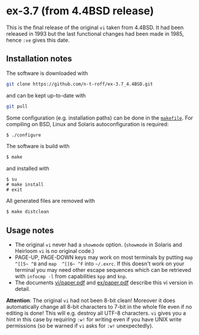 # ex-3.7 (from 4.4BSD release)
This is the final release of the original `vi` taken from 4.4BSD.
It had been released in 1993 but the last functional changes had been made in 1985,
hence `:ve` gives this date.
## Installation notes
The software is downloaded with
```sh
git clone https://github.com/n-t-roff/ex-3.7_4.4BSD.git
```
and can be kept up-to-date with
```sh
git pull
```
Some configuration (e.g. installation paths) can be done in the
[`makefile`](https://github.com/n-t-roff/ex-3.7_4.4BSD/blob/master/Makefile.in).
For compiling on BSD, Linux and Solaris autoconfiguration is required:
```sh
$ ./configure
```
The software is build with
```sh
$ make
```
and installed with
```
$ su
# make install
# exit
```
All generated files are removed with
```sh
$ make distclean
```
## Usage notes
* The original `vi` never had a `showmode` option.
  (`showmode` in Solaris and Heirloom `vi` is no original code.)
* PAGE-UP, PAGE-DOWN keys may work on most terminals by putting
  `map  ^[[5~ ^B` and `map  ^[[6~ ^F` into `~/.exrc`.
  If this doesn't work on your terminal you may need other escape sequences
  which can be retrieved with
  `infocmp -l` from capabilities `kpp` and `knp`.
* The documents
  [vi/paper.pdf](http://n-t-roff.github.io/ex/3.7_4.4BSD/vi/paper.pdf)
  and
  [ex/paper.pdf](http://n-t-roff.github.io/ex/3.7_4.4BSD/ex/paper.pdf)
  describe this vi version in detail.

**Attention**:
The original `vi` had not been 8-bit clean!
Moreover it does automatically change all 8-bit characters to 7-bit
in the whole file even if no editing is done!
This will e.g. destroy all UTF-8 characters.
`vi` gives you a hint in this case by requiring `:w!` for writing
even if you have UNIX write permissions
(so be warned if `vi` asks for `:w!` unexpectedly).
